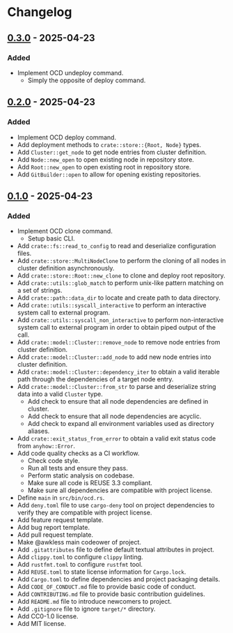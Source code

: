 <!--
SPDX-FileCopyrightText: 2025 Jason Pena <jasonpena@awkless.com>
SPDX-License-Identifier: MIT
-->

# Changelog

## [0.3.0] - 2025-04-23

### Added

- Implement OCD undeploy command.
    - Simply the opposite of deploy command.

## [0.2.0] - 2025-04-23

### Added

- Implement OCD deploy command.
- Add deployment methods to `crate::store::{Root, Node}` types.
- Add `Cluster::get_node` to get node entries from cluster definition.
- Add `Node::new_open` to open existing node in repository store.
- Add `Root::new_open` to open existing root in repository store.
- Add `GitBuilder::open` to allow for opening existing repositories.

## [0.1.0] - 2025-04-23

### Added

- Implement OCD clone command.
    - Setup basic CLI.
- Add `crate::fs::read_to_config` to read and deserialize configuration files.
- Add `crate::store::MultiNodeClone` to perform the cloning of all nodes in
  cluster definition asynchronously.
- Add `crate::store::Root::new_clone` to clone and deploy root repository.
- Add `crate::utils::glob_match` to perform unix-like pattern matching on a set
  of strings.
- Add `crate::path::data_dir` to locate and create path to data directory.
- Add `crate::utils::syscall_interactive` to perform an interactive system call
  to external program.
- Add `crate::utils::syscall_non_interactive` to perform non-interactive system
  call to external program in order to obtain piped output of the call.
- Add `crate::model::Cluster::remove_node` to remove node entries from cluster
  definition.
- Add `crate::model::Cluster::add_node` to add new node entries into cluster
  definition.
- Add `crate::model::Cluster::dependency_iter` to obtain a valid iterable path
  through the dependencies of a target node entry.
- Add `crate::model::Cluster::from_str` to parse and deserialize string data
  into a valid `Cluster` type.
    - Add check to ensure that all node dependencies are defined in cluster.
    - Add check to ensure that all node dependencies are acyclic.
    - Add check to expand all environment variables used as directory aliases.
- Add `crate::exit_status_from_error` to obtain a valid exit status code from
  `anyhow::Error`.
- Add code quality checks as a CI workflow.
    - Check code style.
    - Run all tests and ensure they pass.
    - Perform static analysis on codebase.
    - Make sure all code is REUSE 3.3 compliant.
    - Make sure all dependencies are compatible with project license.
- Define `main` in `src/bin/ocd.rs`.
- Add `deny.toml` file to use `cargo-deny` tool on project dependencies to
  verify they are compatible with project license.
- Add feature request template.
- Add bug report template.
- Add pull request template.
- Make @awkless main codeower of project.
- Add `.gitattributes` file to define default textual attributes in project.
- Add `clippy.toml` to configure `clippy` linting.
- Add `rustfmt.toml` to configure `rustfmt` tool.
- Add `REUSE.toml` to state license information for `Cargo.lock`.
- Add `Cargo.toml` to define dependencies and project packaging details.
- Add `CODE_OF_CONDUCT.md` file to provide basic code of conduct.
- Add `CONTRIBUTING.md` file to provide basic contribution guidelines.
- Add `README.md` file to introduce newcomers to project.
- Add `.gitignore` file to ignore `target/*` directory.
- Add CC0-1.0 license.
- Add MIT license.

[0.3.0]: https://github.com/awkless/ocd/tag/v0.3.0
[0.2.0]: https://github.com/awkless/ocd/tag/v0.2.0
[0.1.0]: https://github.com/awkless/ocd/tag/v0.1.0
